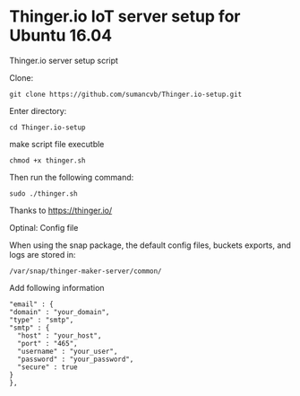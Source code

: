 # Thinger.io IoT server setup for Ubuntu 16.04
Thinger.io server setup script

Clone:

    git clone https://github.com/sumancvb/Thinger.io-setup.git

Enter directory:
    
    cd Thinger.io-setup

make script file executble 
    
    chmod +x thinger.sh
    
Then run the following command:
    
    sudo ./thinger.sh

Thanks to https://thinger.io/


Optinal:
Config file

When using the snap package, the default config files, buckets exports, and logs are stored in:

    /var/snap/thinger-maker-server/common/
    
Add following information
    
    "email" : {
    "domain" : "your_domain",
    "type" : "smtp",
    "smtp" : {
      "host" : "your_host",
      "port" : "465",
      "username" : "your_user",
      "password" : "your_password",
      "secure" : true
    }
    },

